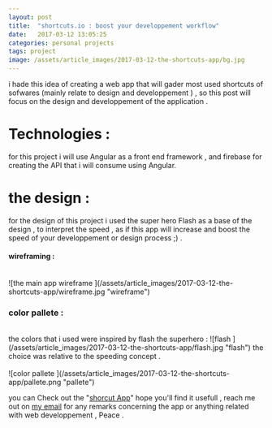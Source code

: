 ```yaml
---
layout: post
title:  "shortcuts.io : boost your developpement workflow"
date:   2017-03-12 13:05:25
categories: personal projects
tags: project
image: /assets/article_images/2017-03-12-the-shortcuts-app/bg.jpg
---
```


i hade this idea of creating a web app that will gader most used shortcuts of sofwares (mainly relate to design and developpement ) , so this post will focus on the design and developpement of the application .
# Technologies :

for this project i will use Angular as a front end framework , and firebase for creating the API that i will consume using Angular.

# the design : 

for the design of this project i used the super hero Flash as a base of the design , to interpret the speed , as if this app will increase and boost the speed of your developpement or design process ;) .

#### wireframing : 
<br>
![the main app wireframe ](/assets/article_images/2017-03-12-the-shortcuts-app/wireframe.jpg "wireframe")

### color pallete : 
<br>
the colors that i used were inspired by flash the superhero : 
![flash ](/assets/article_images/2017-03-12-the-shortcuts-app/flash.jpg "flash")
the choice was relative to the speeding concept .
<br><br>
![color pallete ](/assets/article_images/2017-03-12-the-shortcuts-app/pallete.png "pallete")

you can Check out the "[shorcut App][applink]" hope you'll find it usefull , reach me out on [my email][email] for any remarks concerning the app or anything related with web developpement , Peace .


 [applink]:      http://shortcuts.io
[email]: https://hamzatanjicherkaoui.github.io/contact  



